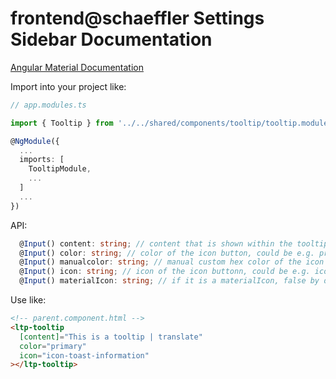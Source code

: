# frontend@schaeffler Settings Sidebar Documentation

[Angular Material Documentation](https://material.angular.io/components/sidenav/overview)

Import into your project like:

```typescript
// app.modules.ts

import { Tooltip } from '../../shared/components/tooltip/tooltip.module';

@NgModule({
  ...
  imports: [
    TooltipModule,
    ...
  ]
  ...
})
```

API:

```typescript
  @Input() content: string; // content that is shown within the tooltip
  @Input() color: string; // color of the icon button, could be e.g. primary
  @Input() manualcolor: string; // manual custom hex color of the icon button, could be e.g. #1d9bb2
  @Input() icon: string; // icon of the icon buttonn, could be e.g. icon-toast-information
  @Input() materialIcon: string; // if it is a materialIcon, false by default
```

Use like:

```html
<!-- parent.component.html -->
<ltp-tooltip
  [content]="This is a tooltip | translate"
  color="primary"
  icon="icon-toast-information"
></ltp-tooltip>
```

